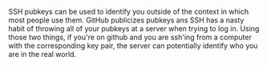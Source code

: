 SSH pubkeys can be used to identify you outside of the context in which most people use them. GitHub publicizes pubkeys ans SSH has a nasty habit of throwing all of your pubkeys at a server when trying to log in. Using those two things, if you\'re on github and you are ssh\'ing from a computer with the corresponding key pair, the server can potentially identify who you are in the real world.
